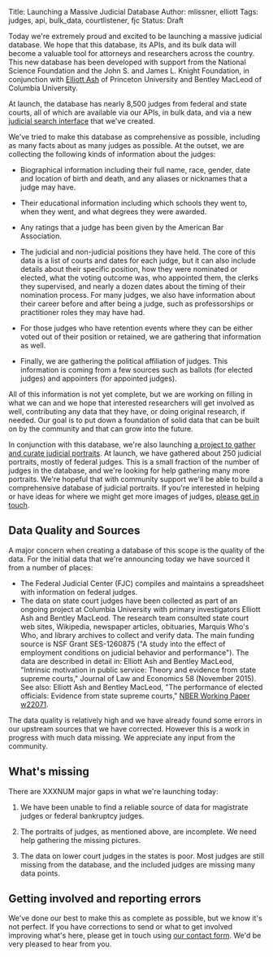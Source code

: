 Title: Launching a Massive Judicial Database
Author: mlissner, elliott
Tags: judges, api, bulk_data, courtlistener, fjc
Status: Draft


Today we're extremely proud and excited to be launching a massive judicial database. We hope that this database, its APIs, and its bulk data will become a valuable tool for attorneys and researchers across the country. This new database has been developed with support from the National Science Foundation and the John S. and James L. Knight Foundation, in conjunction with [Elliott Ash][e] of Princeton University and Bentley MacLeod of Columbia University.

At launch, the database has nearly 8,500 judges from federal and state courts, all of which are available via our APIs, in bulk data, and via a new [judicial search interface][1] that we've created.

We've tried to make this database as comprehensive as possible, including as many facts about as many judges as possible. At the outset, we are collecting the following kinds of information about the judges:

 - Biographical information including their full name, race, gender, date and location of birth and death, and any aliases or nicknames that a judge may have.

 - Their educational information including which schools they went to, when they went, and what degrees they were awarded.

 - Any ratings that a judge has been given by the American Bar Association.

 - The judicial and non-judicial positions they have held. The core of this data is a list of courts and dates for each judge, but it can also include details about their specific position, how they were nominated or elected, what the voting outcome was, who appointed them, the clerks they supervised, and nearly a dozen dates about the timing of their nomination process. For many judges, we also have information about their career before and after being a judge, such as professorships or practitioner roles they may have had.

 - For those judges who have retention events where they can be either voted out of their position or retained, we are gathering that information as well.

 - Finally, we are gathering the political affiliation of judges. This information is coming from a few sources such as ballots (for elected judges) and appointers (for appointed judges).

All of this information is not yet complete, but we are working on filling in what we can and we hope that interested researchers will get involved as well, contributing any data that they have, or doing original research, if needed. Our goal is to put down a foundation of solid data that can be built on by the community and that can grow into the future.

In conjunction with this database, we're also launching [a project to gather and curate judicial portraits][pics]. At launch, we have gathered about 250 judicial portraits, mostly of federal judges. This is a small fraction of the number of judges in the database,  and we're looking for help gathering many more portraits. We're hopeful that with community support we'll be able to build a comprehensive database of judicial portraits. If you're interested in helping or have ideas for where we might get more images of judges, [please get in touch][contact].


## Data Quality and Sources

A major concern when creating a database of this scope is the quality of the data. For the initial data that we're announcing today we have sourced it from a number of places:

 - The Federal Judicial Center (FJC) compiles and maintains a spreadsheet with information on federal judges.
 - The data on state court judges have been collected as part of an ongoing project at Columbia University with primary investigators Elliott Ash and Bentley MacLeod. The research team consulted state court web sites, Wikipedia, newspaper articles, obituaries, Marquis Who's Who, and library archives to collect and verify data. The main funding source is NSF Grant SES-1260875 ("A study into the effect of employment conditions on judicial behavior and performance"). The data are described in detail in: Elliott Ash and Bentley MacLeod, "Intrinsic motivation in public service: Theory and evidence from state supreme courts," Journal of Law and Economics 58 (November 2015). See also: Elliott Ash and Bentley MacLeod, "The performance of elected officials: Evidence from state supreme courts," [NBER Working Paper w22071][b].

The data quality is relatively high and we have already found some errors in our upstream sources that we have corrected. However this is a work in progress with much data missing. We appreciate any input from the community.

## What's missing

There are XXXNUM major gaps in what we're launching today:

1. We have been unable to find a reliable source of data for magistrate judges or federal bankruptcy judges.

1. The portraits of judges, as mentioned above, are incomplete. We need help gathering the missing pictures.

1. The data on lower court judges in the states is poor. Most judges are still missing from the database, and the included judges are missing many data points.


## Getting involved and reporting errors

We've done our best to make this as complete as possible, but we know it's not perfect. If you have corrections to send or what to get involved improving what's here, please get in touch using [our contact form][contact]. We'd be very pleased to hear from you.


[1]: https://www.courtlistener.com/?type=p
[pics]: https://github.com/freelawproject/judge-pics/
[contact]: https://free.law/contact/
[e]: https://www.elliottash.com
[b]: https://www.nber.org/papers/w22071
